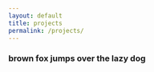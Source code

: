 ```yaml
---
layout: default
title: projects
permalink: /projects/
---
```


<h3><strong>brown fox jumps over the lazy dog</strong></h3>